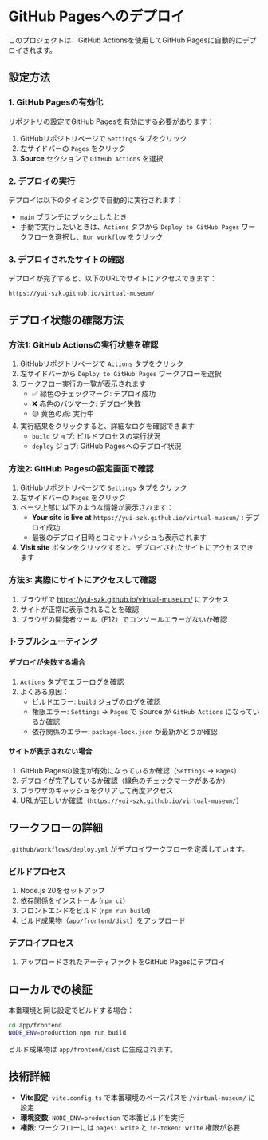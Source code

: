 # GitHub Pagesへのデプロイ

このプロジェクトは、GitHub Actionsを使用してGitHub Pagesに自動的にデプロイされます。

## 設定方法

### 1. GitHub Pagesの有効化

リポジトリの設定でGitHub Pagesを有効にする必要があります：

1. GitHubリポジトリページで `Settings` タブをクリック
2. 左サイドバーの `Pages` をクリック
3. **Source** セクションで `GitHub Actions` を選択

### 2. デプロイの実行

デプロイは以下のタイミングで自動的に実行されます：

- `main` ブランチにプッシュしたとき
- 手動で実行したいときは、`Actions` タブから `Deploy to GitHub Pages` ワークフローを選択し、`Run workflow` をクリック

### 3. デプロイされたサイトの確認

デプロイが完了すると、以下のURLでサイトにアクセスできます：

```
https://yui-szk.github.io/virtual-museum/
```

## デプロイ状態の確認方法

### 方法1: GitHub Actionsの実行状態を確認

1. GitHubリポジトリページで `Actions` タブをクリック
2. 左サイドバーから `Deploy to GitHub Pages` ワークフローを選択
3. ワークフロー実行の一覧が表示されます
   - ✅ 緑色のチェックマーク: デプロイ成功
   - ❌ 赤色のバツマーク: デプロイ失敗
   - 🟡 黄色の点: 実行中
4. 実行結果をクリックすると、詳細なログを確認できます
   - `build` ジョブ: ビルドプロセスの実行状況
   - `deploy` ジョブ: GitHub Pagesへのデプロイ状況

### 方法2: GitHub Pagesの設定画面で確認

1. GitHubリポジトリページで `Settings` タブをクリック
2. 左サイドバーの `Pages` をクリック
3. ページ上部に以下のような情報が表示されます：
   - **Your site is live at** `https://yui-szk.github.io/virtual-museum/` : デプロイ成功
   - 最後のデプロイ日時とコミットハッシュも表示されます
4. **Visit site** ボタンをクリックすると、デプロイされたサイトにアクセスできます

### 方法3: 実際にサイトにアクセスして確認

1. ブラウザで https://yui-szk.github.io/virtual-museum/ にアクセス
2. サイトが正常に表示されることを確認
3. ブラウザの開発者ツール（F12）でコンソールエラーがないか確認

### トラブルシューティング

#### デプロイが失敗する場合

1. `Actions` タブでエラーログを確認
2. よくある原因：
   - ビルドエラー: `build` ジョブのログを確認
   - 権限エラー: `Settings` → `Pages` で Source が `GitHub Actions` になっているか確認
   - 依存関係のエラー: `package-lock.json` が最新かどうか確認

#### サイトが表示されない場合

1. GitHub Pagesの設定が有効になっているか確認（`Settings` → `Pages`）
2. デプロイが完了しているか確認（緑色のチェックマークがあるか）
3. ブラウザのキャッシュをクリアして再度アクセス
4. URLが正しいか確認（`https://yui-szk.github.io/virtual-museum/`）

## ワークフローの詳細

`.github/workflows/deploy.yml` がデプロイワークフローを定義しています。

### ビルドプロセス

1. Node.js 20をセットアップ
2. 依存関係をインストール (`npm ci`)
3. フロントエンドをビルド (`npm run build`)
4. ビルド成果物（`app/frontend/dist`）をアップロード

### デプロイプロセス

1. アップロードされたアーティファクトをGitHub Pagesにデプロイ

## ローカルでの検証

本番環境と同じ設定でビルドする場合：

```bash
cd app/frontend
NODE_ENV=production npm run build
```

ビルド成果物は `app/frontend/dist` に生成されます。

## 技術詳細

- **Vite設定**: `vite.config.ts` で本番環境のベースパスを `/virtual-museum/` に設定
- **環境変数**: `NODE_ENV=production` で本番ビルドを実行
- **権限**: ワークフローには `pages: write` と `id-token: write` 権限が必要
